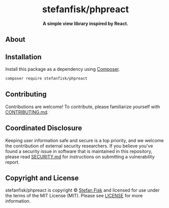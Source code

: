 <h1 align="center">stefanfisk/phpreact</h1>

<p align="center">
    <strong>A simple view library inspired by React.</strong>
</p>

<!--
TODO: Make sure the following URLs are correct and working for your project.
      Then, remove these comments to display the badges, giving users a quick
      overview of your package.

<p align="center">
    <a href="https://github.com/stefanfisk/phpreact"><img src="https://img.shields.io/badge/source-stefanfisk/phpreact-blue.svg?style=flat-square" alt="Source Code"></a>
    <a href="https://packagist.org/packages/stefanfisk/phpreact"><img src="https://img.shields.io/packagist/v/stefanfisk/phpreact.svg?style=flat-square&label=release" alt="Download Package"></a>
    <a href="https://php.net"><img src="https://img.shields.io/packagist/php-v/stefanfisk/phpreact.svg?style=flat-square&colorB=%238892BF" alt="PHP Programming Language"></a>
    <a href="https://github.com/stefanfisk/phpreact/blob/main/LICENSE"><img src="https://img.shields.io/packagist/l/stefanfisk/phpreact.svg?style=flat-square&colorB=darkcyan" alt="Read License"></a>
    <a href="https://github.com/stefanfisk/phpreact/actions/workflows/continuous-integration.yml"><img src="https://img.shields.io/github/actions/workflow/status/stefanfisk/phpreact/continuous-integration.yml?branch=main&style=flat-square&logo=github" alt="Build Status"></a>
    <a href="https://codecov.io/gh/stefanfisk/phpreact"><img src="https://img.shields.io/codecov/c/gh/stefanfisk/phpreact?label=codecov&logo=codecov&style=flat-square" alt="Codecov Code Coverage"></a>
    <a href="https://shepherd.dev/github/stefanfisk/phpreact"><img src="https://img.shields.io/endpoint?style=flat-square&url=https%3A%2F%2Fshepherd.dev%2Fgithub%2Fstefanfisk%2Fphpreact%2Fcoverage" alt="Psalm Type Coverage"></a>
</p>
-->


## About

<!--
TODO: Use this space to provide more details about your package. Try to be
      concise. This is the introduction to your package. Let others know what
      your package does and how it can help them build applications.
-->




## Installation

Install this package as a dependency using [Composer](https://getcomposer.org).

``` bash
composer require stefanfisk/phpreact
```

<!--
## Usage

Provide a brief description or short example of how to use this library.
If you need to provide more detailed examples, use the `docs/` directory
and provide a link here to the documentation.

``` php
use StefanFisk\PhpReact\Example;

$example = new Example();
echo $example->greet('fellow human');
```
-->


## Contributing

Contributions are welcome! To contribute, please familiarize yourself with
[CONTRIBUTING.md](CONTRIBUTING.md).

## Coordinated Disclosure

Keeping user information safe and secure is a top priority, and we welcome the
contribution of external security researchers. If you believe you've found a
security issue in software that is maintained in this repository, please read
[SECURITY.md](SECURITY.md) for instructions on submitting a vulnerability report.






## Copyright and License

stefanfisk/phpreact is copyright © [Stefan Fisk](https://stefanfisk.com)
and licensed for use under the terms of the
MIT License (MIT). Please see [LICENSE](LICENSE) for more information.


